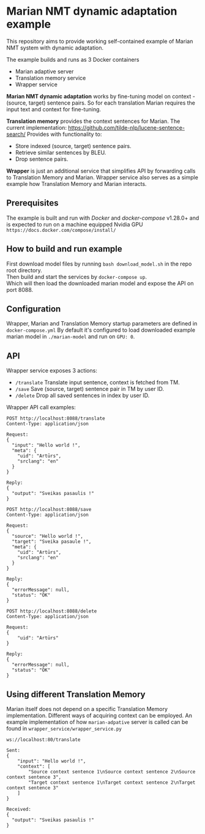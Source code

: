 ﻿# Marian NMT dynamic adaptation example

This repository aims to provide working  self-contained example of Marian NMT system with dynamic adaptation.

The example builds and runs as 3 Docker containers
* Marian adaptive server 
* Translation memory service
* Wrapper service

**Marian NMT dynamic adaptation** works by fine-tuning model on context - (source, target) sentence pairs.
So for each translation Marian requires the input text and context for fine-tuning.

**Translation memory** provides the context sentences for Marian. 
The current implementation: https://github.com/tilde-nlp/lucene-sentence-search/
Provides with functionality to:
* Store indexed (source, target) sentence pairs.
* Retrieve similar sentences by BLEU.
* Drop sentence pairs.
 
**Wrapper** is just an additional service that simplifies API by forwarding calls to Translation Memory and Marian. Wrapper
service also serves as a simple example how Translation Memory and Marian interacts.

## Prerequisites

The example is built and run with _Docker_ and _docker-compose_ v1.28.0+ and is expected to run on a machine equipped
Nvidia GPU `https://docs.docker.com/compose/install/`

## How to build and run example

First download model files by running `bash download_model.sh` in the repo root directory. <br>
Then build and start the services by `docker-compose up`.<br>
Which will then load the downloaded marian model and expose the API on port 8088.

## Configuration

Wrapper, Marian and Translation Memory startup parameters are defined in `docker-compose.yml`
By default it's configured to load downloaded example marian model in `./marian-model` and run on `GPU: 0`.

## API

Wrapper service exposes 3 actions:

* `/translate` Translate input sentence, context is fetched from TM.
* `/save` Save (source, target) sentence pair in TM by user ID.
* `/delete` Drop all saved sentences in index by user ID.

Wrapper API call examples:

````
POST http://localhost:8088/translate
Content-Type: application/json

Request: 
{
  "input": "Hello world !",
  "meta": {
    "uid": "Artūrs",
    "srclang": "en"
  }
}

Reply:
{
  "output": "Sveikas pasaulis !"
}
````

```
POST http://localhost:8088/save
Content-Type: application/json

Request:
{
  "source": "Hello world !",
  "target": "Sveika pasaule !",
  "meta": {
    "uid": "Artūrs",
    "srclang": "en"
  }
}

Reply: 
{
  "errorMessage": null,
  "status": "OK"
}
```

```
POST http://localhost:8088/delete
Content-Type: application/json

Request:
{
    "uid": "Artūrs"
}

Reply: 
{
  "errorMessage": null,
  "status": "OK"
}
```

## Using different Translation Memory

Marian itself does not depend on a specific Translation Memory implementation. Different ways of acquiring context can
be employed. An example implementation of how `marian-adpative` server is called can be found
in `wrapper_service/wrapper_service.py`

```
ws://localhost:80/translate

Sent:
{
    "input": "Hello world !",
    "context": [
        "Source context sentence 1\nSource context sentence 2\nSource context sentence 3",
        "Target context sentence 1\nTarget context sentence 2\nTarget context sentence 3"
    ]
}

Received:
{
  "output": "Sveikas pasaulis !"
}
```
